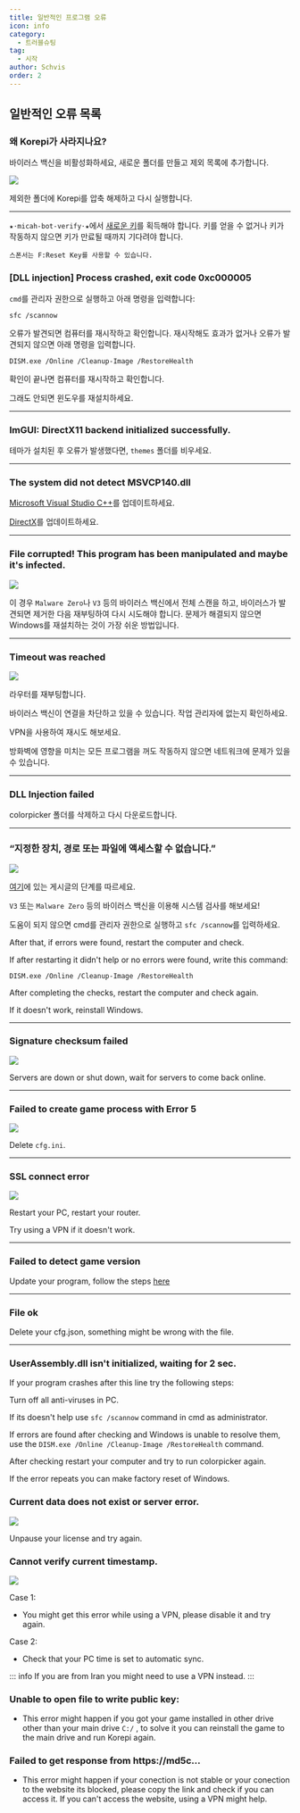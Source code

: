 ```yaml
---
title: 일반적인 프로그램 오류
icon: info
category:
  - 트러블슈팅
tag:
  - 시작
author: Schvis
order: 2
---
```


## 일반적인 오류 목록

### 왜 Korepi가 사라지나요?

바이러스 백신을 비활성화하세요, 새로운 폴더를 만들고 제외 목록에 추가합니다.

![](../images/virus.png)

제외한 폴더에 Korepi를 압축 해제하고 다시 실행합니다.

---

`⁠★⋅micah-bot-verify⋅★`에서 [새로운 키](../guide/getkey.md)를 획득해야 합니다. 키를 얻을 수 없거나 키가 작동하지 않으면 키가 만료될 때까지 기다려야 합니다.

`스폰서는 F:Reset Key를 사용할 수 있습니다.`

### [DLL injection]  Process crashed, exit code 0xc000005

`cmd`를 관리자 권한으로 실행하고 아래 명령을 입력합니다:

`sfc /scannow`

오류가 발견되면 컴퓨터를 재시작하고 확인합니다.
재시작해도 효과가 없거나 오류가 발견되지 않으면 아래 명령을 입력합니다.

`DISM.exe /Online /Cleanup-Image /RestoreHealth`

확인이 끝나면 컴퓨터를 재시작하고 확인합니다.

그래도 안되면 윈도우를 재설치하세요.

---
### ImGUI: DirectX11 backend initialized successfully.

테마가 설치된 후 오류가 발생했다면, `themes` 폴더를 비우세요.

---
### The system did not detect MSVCP140.dll

[Microsoft Visual Studio C++](https://learn.microsoft.com/en-us/cpp/windows/latest-supported-vc-redist?view=msvc-170#visual-studio-2015-2017-2019-and-2022)를 업데이트하세요.

[DirectX](https://www.microsoft.com/en-us/download/details.aspx?id=35)를 업데이트하세요.

---
### File corrupted! This program has been manipulated and maybe it's infected.

![](/assets/images/docs/202312/virus2.png)

이 경우 `Malware Zero`나 `V3` 등의 바이러스 백신에서 전체 스캔을 하고, 바이러스가 발견되면 제거한 다음 재부팅하여 다시 시도해야 합니다. 문제가 해결되지 않으면 Windows를 재설치하는 것이 가장 쉬운 방법입니다.

---
### Timeout was reached

![](/assets/images/docs/202312/error1.png)

라우터를 재부팅합니다.

바이러스 백신이 연결을 차단하고 있을 수 있습니다. 작업 관리자에 없는지 확인하세요.

VPN을 사용하여 재시도 해보세요.

방화벽에 영향을 미치는 모든 프로그램을 꺼도 작동하지 않으면 네트워크에 문제가 있을 수 있습니다.

---
### DLL Injection failed

colorpicker 폴더를 삭제하고 다시 다운로드합니다.

---
### “지정한 장치, 경로 또는 파일에 액세스할 수 없습니다.”

![](../images/error2.png)

[여기](https://support.microsoft.com/ko-KR/topic/프로그램이나-파일을-설치-업데이트-또는-시작하려고-하면-지정한-장치-경로-또는-파일에-액세스할-수-없습니다-오류가-발생함-46361133-47ed-6967-c13e-e75d3cc29657)에 있는 게시글의 단계를 따르세요.

`V3` 또는 `Malware Zero` 등의 바이러스 백신을 이용해 시스템 검사를 해보세요!

도움이 되지 않으면 cmd를 관리자 권한으로 실행하고 `sfc /scannow`를 입력하세요.

After that, if errors were found, restart the computer and check.

If after restarting it didn't help or no errors were found, write this command:

`DISM.exe /Online /Cleanup-Image /RestoreHealth`

After completing the checks, restart the computer and check again.

If it doesn't work, reinstall Windows.

---
### Signature checksum failed

![](/assets/images/docs/202312/checksum.png)

Servers are down or shut down, wait for servers to come back online.

---
### Failed to create game process with Error 5

![](/assets/images/docs/202312/error3.png)

Delete `cfg.ini`.

---
### SSL connect error

![](/assets/images/docs/202312/error4.png)

Restart your PC, restart your router.

Try using a VPN if it doesn't work.

---
### Failed to detect game version

Update your program, follow the steps [here](../start/download.md)

---
### File ok

Delete your cfg.json, something might be wrong with the file.

---
### UserAssembly.dll isn't initialized, waiting for 2 sec.

If your program crashes after this line try the following steps:

Turn off all anti-viruses in PC.

If its doesn't help use `sfc /scannow` command in cmd as administrator.

If errors are found after checking and Windows is unable to resolve them, use the `DISM.exe /Online /Cleanup-Image /RestoreHealth` command. 

After checking restart your computer and try to run colorpicker again.

If the error repeats you can make factory reset of Windows.

### Current data does not exist or server error.

![](/assets/images/docs/202312/error.png)

Unpause your license and try again.

### Cannot verify current timestamp.

![](/assets/images/docs/202402/timestamp.png)

Case 1:
- You might get this error while using a VPN, please disable it and try again.

Case 2:
- Check that your PC time is set to automatic sync.

::: info If you are from Iran you might need to use a VPN instead.
:::

### Unable to open file to write public key:

- This error might happen if you got your game installed in other drive other than your main drive `C:/` , to solve it you can reinstall the game to the main drive and run Korepi again.

### Failed to get response from https://md5c...

- This error might happen if your conection is not stable or your conection to the website its blocked, please copy the link and check if you can access it. If you can't access the website, using a VPN might help.